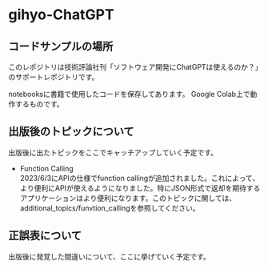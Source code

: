 # gihyo-ChatGPT
## コードサンプルの場所
このレポジトリは技術評論社刊「ソフトウェア開発にChatGPTは使えるのか？」のサポートレポジトリです。

notebooksに書籍で使用したコードを保存してあります。
Google Colab上で動作するものです。

## 出版後のトピックについて
出版後に出たトピックをここでキャッチアップしていく予定です。
- Function Calling  
2023/6/3にAPIの仕様でfunction callingが追加されました。これによって、より便利にAPIが使えるようになりました。特にJSON形式で返却を期待するアプリケーションはより便利になります。このトピックに関しては、additional_topics/funvtion_callingを参照してください。

## 正誤表について
出版後に発覚した間違いについて、ここに挙げていく予定です。
